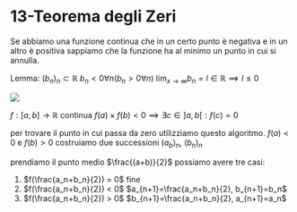 # 13-Teorema degli Zeri

Se abbiamo una funzione continua che in un certo punto è negativa e in un altro è positiva sappiamo che la funzione ha al minimo un punto in cui si annulla.

Lemma: 
$(b_n)_n \subset \mathbb{R}$
$b_n < 0 \forall n (b_n > 0 \forall n)$
$\displaystyle \lim_{x \rightarrow \infty} b_n= l \in \mathbb{R} \implies l \le 0$


![](vx_images/3549954881665.png)




$f: [a,b] \to \mathbb{R}$ continua  $f(a)\times f(b) <0 \implies \exists c \in ]a,b[: f(c)=0$


per trovare il punto in cui passa da zero utilizziamo questo algoritmo.
$f(a)<0$ e $f(b)>0$ costruiamo due successioni $(a_b)_n$, $(b_n)_n$

prendiamo il punto medio $\frac{(a+b)}{2}$ possiamo avere tre casi:

1. $f(\frac{a_n+b_n}{2}) = 0$  fine 
2. $f(\frac{a_n+b_n}{2}) < 0$ $a_{n+1}=\frac{a_n+b_n}{2}, b_{n+1}=b_n$
3. $f(\frac{a_n+b_n}{2}) > 0$ $b_{n+1}=\frac{a_n+b_n}{2}, a_{n+1}=a_n$

